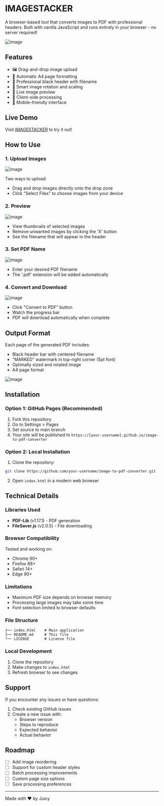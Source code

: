 # IMAGESTACKER

A browser-based tool that converts images to PDF with professional headers. Built with vanilla JavaScript and runs entirely in your browser - no server required!

![image](https://github.com/user-attachments/assets/5f9fea4d-b60c-41ca-974d-958ff21f4d7f)


## Features

- 🖼️ Drag-and-drop image upload
- 📄 Automatic A4 page formatting
- 📑 Professional black header with filename
- 🔄 Smart image rotation and scaling
- 👀 Live image preview
- 💾 Client-side processing
- 📱 Mobile-friendly interface

## Live Demo

Visit [IMAGESTACKER](https://bigspice.github.io/IMAGESTACKER) to try it out!

## How to Use

### 1. Upload Images

![image](https://github.com/user-attachments/assets/beb0b7ec-456a-427a-9628-3a1a1aa629a0)

Two ways to upload:
- Drag and drop images directly onto the drop zone
- Click "Select Files" to choose images from your device

### 2. Preview

![image](https://github.com/user-attachments/assets/ce17781a-6266-4bd0-8b54-c6488cf90f94)

- View thumbnails of selected images
- Remove unwanted images by clicking the 'X' button
- See the filename that will appear in the header

### 3. Set PDF Name

![image](https://github.com/user-attachments/assets/361222f6-9f29-4b70-9730-d2459404c17e)

- Enter your desired PDF filename
- The '.pdf' extension will be added automatically

### 4. Convert and Download

![image](https://github.com/user-attachments/assets/478a4eab-deeb-4506-a4fa-61a6ecc5f075)

- Click "Convert to PDF" button
- Watch the progress bar
- PDF will download automatically when complete

## Output Format

Each page of the generated PDF includes:
- Black header bar with centered filename
- "MARKED" watermark in top-right corner (5pt font)
- Optimally sized and rotated image
- A4 page format

![image](https://github.com/user-attachments/assets/984560d0-486d-423d-b558-72b1037f525c)

## Installation

### Option 1: GitHub Pages (Recommended)

1. Fork this repository
2. Go to Settings > Pages
3. Set source to main branch
4. Your site will be published to `https://[your-username].github.io/image-to-pdf-converter`

### Option 2: Local Installation

1. Clone the repository:
```bash
git clone https://github.com/your-username/image-to-pdf-converter.git
```

2. Open `index.html` in a modern web browser

## Technical Details

### Libraries Used

- **PDF-Lib** (v1.17.1) - PDF generation
- **FileSaver.js** (v2.0.5) - File downloading

### Browser Compatibility

Tested and working on:
- Chrome 90+
- Firefox 88+
- Safari 14+
- Edge 90+

### Limitations

- Maximum PDF size depends on browser memory
- Processing large images may take some time
- Font selection limited to browser defaults

### File Structure

```
├── index.html    # Main application
├── README.md     # This file
└── LICENSE       # License file
```

### Local Development

1. Clone the repository
2. Make changes to `index.html`
3. Refresh browser to see changes

## Support

If you encounter any issues or have questions:
1. Check existing GitHub issues
2. Create a new issue with:
   - Browser version
   - Steps to reproduce
   - Expected behavior
   - Actual behavior

## Roadmap

- [ ] Add image reordering
- [ ] Support for custom header styles
- [ ] Batch processing improvements
- [ ] Custom page size options
- [ ] Save processing preferences

---

Made with ❤️ by Juicy
